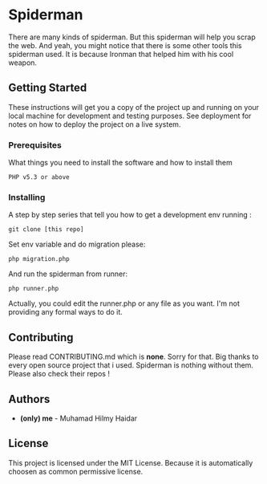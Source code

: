 # Spiderman

There are many kinds of spiderman. But this spiderman will help you scrap the web. And yeah, you might notice that there is some other tools this spiderman used. It is because Ironman that helped him with his cool weapon.

## Getting Started

These instructions will get you a copy of the project up and running on your local machine for development and testing purposes. See deployment for notes on how to deploy the project on a live system.

### Prerequisites

What things you need to install the software and how to install them

```
PHP v5.3 or above
```

### Installing

A step by step series that tell you how to get a development env running :

```
git clone [this repo]
```

Set env variable and do migration please:

```
php migration.php
```

And run the spiderman from runner:

```
php runner.php
```

Actually, you could edit the runner.php or any file as you want. I'm not providing any formal ways to do it.

## Contributing

Please read CONTRIBUTING.md which is **none**. Sorry for that. Big thanks to every open source project that i used. Spiderman is nothing without them. Please also check their repos !

## Authors

- **(only) me** - Muhamad Hilmy Haidar

## License

This project is licensed under the MIT License. Because it is automatically choosen as common permissive license.
